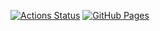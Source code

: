  [![Actions Status](https://github.com/fiecll/kyoprolibrary/workflows/verify/badge.svg)](https://github.com/fiecll/kyoprolibrary/actions) 
 [![GitHub Pages](https://img.shields.io/static/v1?label=GitHub+Pages&message=+&color=brightgreen&logo=github)](https://fiecll.github.io/kyoprolibrary/)
